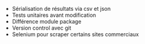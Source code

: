 - Sérialisation de résultats via csv et json
- Tests unitaires avant modification
- Différence module package 
- Version control avec git
- Selenium pour scraper certains sites commerciaux
